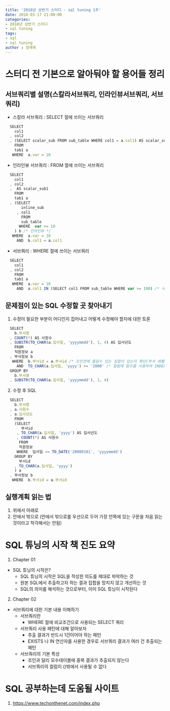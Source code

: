 ```yaml
---
title: '2018년 상반기 스터디 - sql tuning 1주'
date: 2018-03-17 21:00:00
categories:
- 2018년 상반기 스터디
- sql tuning
tags:
- sql
- sql tuning
author : 정재욱
---
```



# 스터디 전 기본으로 알아둬야 할 용어들 정리

## 서브쿼리별 설명(스칼라서브쿼리, 인라인뷰서브쿼리, 서브쿼리)
 * 스칼라 서브쿼리 : SELECT 절에 쓰이는 서브쿼리
  ```javascript
    SELECT
      col1
    , col2
    , (SELECT scalar_sub FROM sub_table WHERE col1 = a.col1) AS scalar_sub1 /* 스칼라 */
      FROM 
      tab1 a
     WHERE  a.var = 10
  ```
 * 인라인뷰 서브쿼리 : FROM 절에 쓰이는 서브쿼리
  ```javascript
    SELECT
      col1
    , col2
    ,  AS scalar_sub1
      FROM 
      tab1 a
    , (SELECT 
         inline_sub 
       , col1
         FROM 
         sub_table 
        WHERE  var >= 10
      ) b /* 인라인뷰 */
     WHERE  a.var = 10
       AND  b.col1 = a.col1
  ```
 * 서브쿼리 : WHERE 절에 쓰이는 서브쿼리
  ```javascript
    SELECT
      col1
    , col2
      FROM 
      tab1 a
     WHERE  a.var = 10
       AND  a.col1 IN (SELECT col1 FROM sub_table WHERE var >= 100) /* 서브쿼리 */
  ```

## 문제점이 있는 SQL 수정할 곳 찾아내기
 1. 수정이 필요한 부분이 어디인지 집어내고 어떻게 수정해야 할지에 대한 토론
 ```javascript
   SELECT
     b.부서명
   , COUNT(*) AS 사원수
   , SUBSTR(TO_CHAR(a.입사일, 'yyyymmdd'), 1, 4) AS 입사년도
     FROM 
     직원정보 a
   , 부서정보 b
    WHERE  b.부서id = a.부서id /* 조인전에 줄일수 있는 집합이 있는지 확인(부서 레벨로 집합을 묶어서 조인하면 더 효과적) */
      AND  TO_CHAR(a.입사일, 'yyyy') >= '2000' /* 컬럼에 함수를 사용하여 INDEX를 사용하지 못하게 되는 조건절에 대해 수정 필요 */
   GROUP BY
     b.부서명
   , SUBSTR(TO_CHAR(a.입사일, 'yyyymmdd'), 1, 4)
 ```
 2. 수정 후 SQL
 ```javascript
   SELECT
     b.부서명
   , a.사원수
   , a.입사년도
     FROM 
     (SELECT
        부서id
      , TO_CHAR(a.입사일, 'yyyy') AS 입사년도
      , COUNT(*) AS 사원수
       FROM
       직원정보
      WHERE  입사일 >= TO_DATE('20000101', 'yyyymmdd')
     GROUP BY
       부서id
     , TO_CHAR(a.입사일, 'yyyy')
     ) a
   , 부서정보 b
    WHERE  b.부서id = a.부서id
 ```

## 실행계획 읽는 법
 1. 위에서 아래로
 2. 안에서 밖으로 (안에서 밖으로를 우선으로 두어 가장 안쪽에 있는 구문을 처음 읽는것이라고 착각해서는 안됨)

# SQL 튜닝의 시작 책 진도 요약
 1. Chapter 01
  - SQL 튜닝의 시작은?
    - SQL 튜닝의 시작은 SQL을 작성한 의도를 제대로 파악하는 것
    - 원본 SQL에서 추출하고자 하는 결과 집합을 망치지 않고 개선하는 것
    - SQL의 의미를 해석하는 것으로부터, 이미 SQL 튜닝이 시작된다
 2. Chapter 02
  - 서브쿼리에 대한 기본 내용 이해하기
    - 서브쿼리란
      - WHERE 절에 비교조건으로 사용되는 SELECT 쿼리
    - 서브쿼리 사용 패턴에 대해 알아보자
      - 추출 결과가 반드시 1건이어야 하는 패턴
      - EXISTS 나 IN 연산자를 사용한 경우로 서브쿼리 결과가 여러 건 추출되는 패턴
    - 서브쿼리의 기본 특성
      - 조인과 달리 모수테이블에 중복 결과가 추출되지 않는다
      - 서브쿼리의 컬럼이 ()밖에서 사용될 수 없다

# SQL 공부하는데 도움될 사이트
1. https://www.techonthenet.com/index.php
